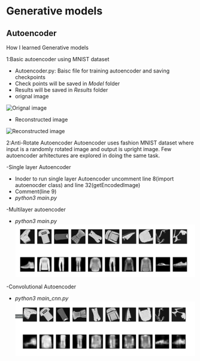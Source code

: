 # Generative models
## Autoencoder
How I learned Generative models


1:Basic autoencoder using MNIST dataset 
  - Autoencoder.py: Baisc file for training autoencoder and saving checkpoints
  - Check points will be saved in _Model_ folder
  - Results will be saved in _Results_ folder
  - orignal image 
 
  
  ![Orignal image](https://github.com/Aayushktyagi/Generative_models/blob/master/basic_Autoencoder/Results/Results_canvas_orignals.png)

  - Reconstructed image
  
  
  ![Reconstructed image](https://github.com/Aayushktyagi/Generative_models/blob/master/basic_Autoencoder/Results/Results_canvas_recons.png)
  
2:Anti-Rotate Autoencoder
Autoencoder uses fashion MNIST dataset where input is a randomly rotated image and output is upright image.
Few autoencoder arhitectures are explored in doing the same task.
 
 -Single layer Autoencoder
  - Inoder to run single layer Autoencoder uncomment line 8(import autoenocder class) and line 32(getEncodedImage)
  - Comment(line 9)
  - _python3 main.py_
  
 -Multilayer autoencoder
  - _python3 main.py_
  ![Anti-Rotate-Autoencoder image](https://github.com/Aayushktyagi/Autoencoders/blob/master/Anti-rotate_Autoencoder/Result/Anti-rotate-autoencoder_mlp.png)
  
 -Convolutional Autoencoder
  - _python3 main_cnn.py_
  ![Anti-Rotate-Autoencoder image](https://github.com/Aayushktyagi/Autoencoders/blob/master/Anti-rotate_Autoencoder/Result/Anti-rotate-result.png)

